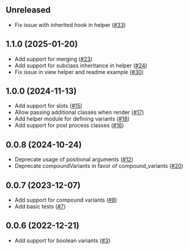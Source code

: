 ## Unreleased
- Fix issue with inherited hook in helper ([#33](https://github.com/avo-hq/class_variants/pull/33))

## 1.1.0 (2025-01-20)
- Add support for merging ([#23](https://github.com/avo-hq/class_variants/pull/23))
- Add support for subclass inheritance in helper ([#24](https://github.com/avo-hq/class_variants/pull/24))
- Fix issue in view helper and readme example ([#30](https://github.com/avo-hq/class_variants/pull/30))

## 1.0.0 (2024-11-13)
- Add support for slots ([#15](https://github.com/avo-hq/class_variants/pull/15))
- Allow passing additional classes when render ([#17](https://github.com/avo-hq/class_variants/pull/17))
- Add helper module for defining variants ([#18](https://github.com/avo-hq/class_variants/pull/18))
- Add support for post process classes ([#16](https://github.com/avo-hq/class_variants/pull/16))

## 0.0.8 (2024-10-24)
- Deprecate usage of positional arguments ([#12](https://github.com/avo-hq/class_variants/pull/12))
- Deprecate compoundVariants in favor of compound_variants ([#20](https://github.com/avo-hq/class_variants/pull/20))

## 0.0.7 (2023-12-07)
- Add support for compound variants ([#8](https://github.com/avo-hq/class_variants/pull/8))
- Add basic tests ([#7](https://github.com/avo-hq/class_variants/pull/7))

## 0.0.6 (2022-12-21)
- Add support for boolean variants ([#3](https://github.com/avo-hq/class_variants/pull/3))
